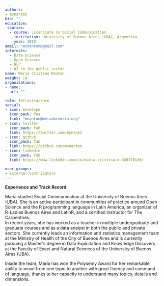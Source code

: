 ```yaml
---
authors:
- mcnanton
bio: ""
education: 
 courses:
  - course: Licenciate in Social Communication 
    institution: University of Buenos Aires (UBA), Argentina.
    year: 2019
email: "mcnanton@gmail.com"
interests:
  - Data Science
  - Open Science
  - NLP
  - AI in the public sector
name: Maria Cristina Nanton 
weight: 14
organizations:
- name: 
  url: ""

role: Infrastructure
social:
- icon: envelope
  icon_pack: fas
  link: "mnanton@metadocencia.org"
- icon: twitter
  icon_pack: fab
  link: https://twitter.com/bynans1
- icon: github
  icon_pack: fab
  link: https://github.com/mcnanton
- icon: linkedin
  icon_pack: fab
  link: https://www.linkedin.com/in/maría-cristina-n-920170126/

user_groups:
- External Contributors
---
```

**Experience and Track Record**

María studied Social Communication at the University of Buenos Aires (UBA). She is an active participant in communities of practice around Open Science and the R programming language in Latin America, an organizer of R-Ladies Buenos Aires and LatinR, and a certified instructor for The Carpentries.  
In recent years, she has worked as a teacher in multiple undergraduate and graduate courses and as a data analyst in both the public and private sectors. 
She currently leads an information and statistics management team at the Ministry of Health of the City of Buenos Aires and is currently pursuing a Master's degree in Data Exploitation and Knowledge Discovery at the Faculty of Exact and Natural Sciences of the University of Buenos Aires (UBA).

Inside the team, Maria has won the Polysemy Award for her remarkable ability to move from one topic to another with great fluency and command of language, thanks to her capacity to understand many topics, details and dimensions.
